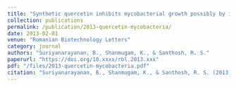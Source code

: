 ```yaml
---
title: "Synthetic quercetin inhibits mycobacterial growth possibly by interacting with DNA gyrase"
collection: publications
permalink: /publication/2013-quercetin-mycobacteria/
date: 2013-02-01
venue: "Romanian Biotechnology Letters"
category: journal
authors: "Suriyanarayanan, B., Shanmugam, K., & Santhosh, R. S."
paperurl: "https://doi.org/10.xxxx/rbl.2013.xxx"
pdf: "/files/2013-quercetin-mycobacteria.pdf"
citation: "Suriyanarayanan, B., Shanmugam, K., & Santhosh, R. S. (2013). Synthetic quercetin inhibits mycobacterial growth possibly by interacting with DNA gyrase. *Romanian Biotechnology Letters*, 2013. https://doi.org/10.xxxx/rbl.2013.xxx"
---
```

